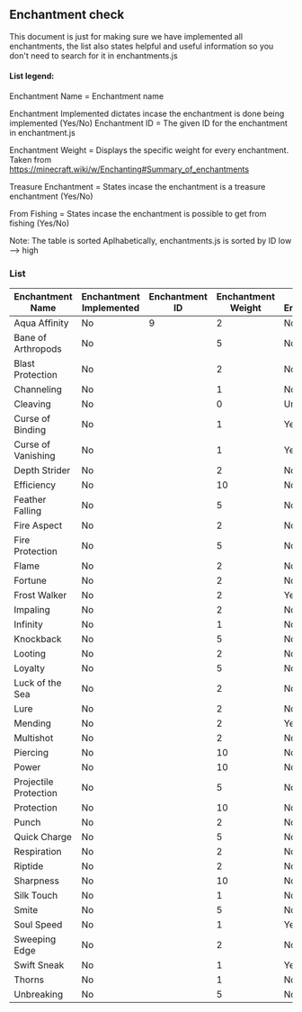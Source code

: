 ## Enchantment check

This document is just for making sure we have implemented all enchantments, the list also states helpful and useful information so you don't need to search for it in enchantments.js

#### List legend:

Enchantment Name = Enchantment name

Enchantment Implemented dictates incase the enchantment is done being implemented (Yes/No)
Enchantment ID = The given ID for the enchantment in enchantment.js

Enchantment Weight = Displays the specific weight for every enchantment. Taken from https://minecraft.wiki/w/Enchanting#Summary_of_enchantments

Treasure Enchantment = States incase the enchantment is a treasure enchantment (Yes/No)

From Fishing = States incase the enchantment is possible to get from fishing (Yes/No)

Note: The table is sorted Aplhabetically, enchantments.js is sorted by ID low --> high

### List

| Enchantment Name      | Enchantment Implemented | Enchantment ID | Enchantment Weight | Treasure Enchantment |
| --------------------- | ----------------------- | -------------- | ------------------ | -------------------- |
| Aqua Affinity         | No                      | 9              | 2                  | No                   |
| Bane of Arthropods    | No                      |                | 5                  | No                   |
| Blast Protection      | No                      |                | 2                  | No                   |
| Channeling            | No                      |                | 1                  | No                   |
| Cleaving              | No                      |                | 0                  | Unknown              |
| Curse of Binding      | No                      |                | 1                  | Yes                  |
| Curse of Vanishing    | No                      |                | 1                  | Yes                  |
| Depth Strider         | No                      |                | 2                  | No                   |
| Efficiency            | No                      |                | 10                 | No                   |
| Feather Falling       | No                      |                | 5                  | No                   |
| Fire Aspect           | No                      |                | 2                  | No                   |
| Fire Protection       | No                      |                | 5                  | No                   |
| Flame                 | No                      |                | 2                  | No                   |
| Fortune               | No                      |                | 2                  | No                   |
| Frost Walker          | No                      |                | 2                  | Yes                  |
| Impaling              | No                      |                | 2                  | No                   |
| Infinity              | No                      |                | 1                  | No                   |
| Knockback             | No                      |                | 5                  | No                   |
| Looting               | No                      |                | 2                  | No                   |
| Loyalty               | No                      |                | 5                  | No                   |
| Luck of the Sea       | No                      |                | 2                  | No                   |
| Lure                  | No                      |                | 2                  | No                   |
| Mending               | No                      |                | 2                  | Yes                  |
| Multishot             | No                      |                | 2                  | No                   |
| Piercing              | No                      |                | 10                 | No                   |
| Power                 | No                      |                | 10                 | No                   |
| Projectile Protection | No                      |                | 5                  | No                   |
| Protection            | No                      |                | 10                 | No                   |
| Punch                 | No                      |                | 2                  | No                   |
| Quick Charge          | No                      |                | 5                  | No                   |
| Respiration           | No                      |                | 2                  | No                   |
| Riptide               | No                      |                | 2                  | No                   |
| Sharpness             | No                      |                | 10                 | No                   |
| Silk Touch            | No                      |                | 1                  | No                   |
| Smite                 | No                      |                | 5                  | No                   |
| Soul Speed            | No                      |                | 1                  | Yes                  |
| Sweeping Edge         | No                      |                | 2                  | No                   |
| Swift Sneak           | No                      |                | 1                  | Yes                  |
| Thorns                | No                      |                | 1                  | No                   |
| Unbreaking            | No                      |                | 5                  | No                   |
